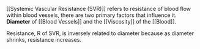 [[Systemic Vascular Resistance (SVR)]] refers to resistance of blood flow within blood vessels, there are two primary factors that influence it. **Diameter** of [[Blood Vessels]] and the [[Viscosity]] of the [[Blood]].

Resistance, R of SVR, is inversely related to diameter because as diameter shrinks, resistance increases.
